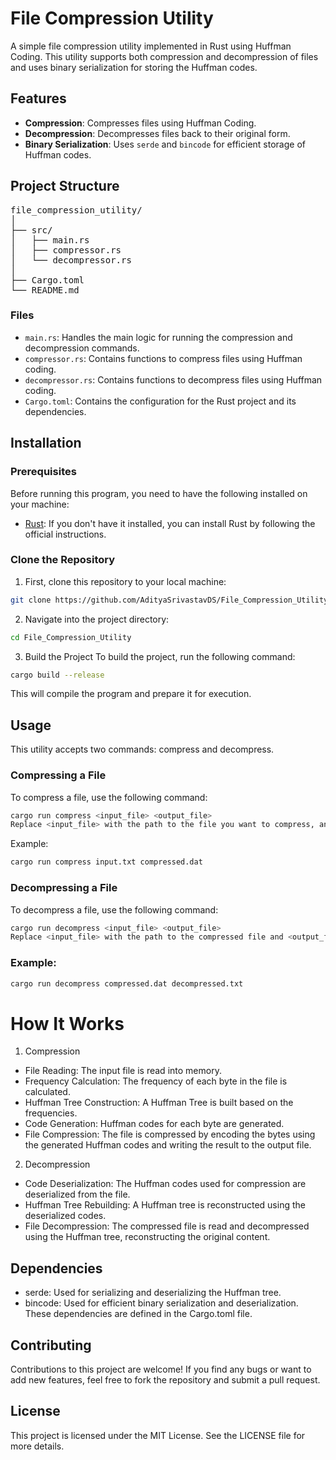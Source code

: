 # File Compression Utility

A simple file compression utility implemented in Rust using Huffman Coding. This utility supports both compression and decompression of files and uses binary serialization for storing the Huffman codes.

## Features

- **Compression**: Compresses files using Huffman Coding.
- **Decompression**: Decompresses files back to their original form.
- **Binary Serialization**: Uses `serde` and `bincode` for efficient storage of Huffman codes.

## Project Structure

<pre>
file_compression_utility/
│
├── src/
│   ├── main.rs        <!-- Entry point of the program -->
│   ├── compressor.rs  <!-- Logic for compressing files using Huffman coding -->
│   └── decompressor.rs <!-- Logic for decompressing files using Huffman coding -->
│
├── Cargo.toml         <!-- Cargo manifest file -->
└── README.md          <!-- Project readme -->
</pre>


### Files

- `main.rs`: Handles the main logic for running the compression and decompression commands.
- `compressor.rs`: Contains functions to compress files using Huffman coding.
- `decompressor.rs`: Contains functions to decompress files using Huffman coding.
- `Cargo.toml`: Contains the configuration for the Rust project and its dependencies.

## Installation

### Prerequisites

Before running this program, you need to have the following installed on your machine:

- [Rust](https://www.rust-lang.org/): If you don't have it installed, you can install Rust by following the official instructions.

### Clone the Repository

1. First, clone this repository to your local machine:

```bash
git clone https://github.com/AdityaSrivastavDS/File_Compression_Utility
```

2. Navigate into the project directory:

```bash
cd File_Compression_Utility
```

3. Build the Project
To build the project, run the following command:

```bash
cargo build --release
```
This will compile the program and prepare it for execution.

## Usage
This utility accepts two commands: compress and decompress.

### Compressing a File
To compress a file, use the following command:

```bash
cargo run compress <input_file> <output_file>
Replace <input_file> with the path to the file you want to compress, and <output_file> with the desired output file path for the compressed file.
```

Example:

```bash
cargo run compress input.txt compressed.dat
```
### Decompressing a File
To decompress a file, use the following command:


```bash
cargo run decompress <input_file> <output_file>
Replace <input_file> with the path to the compressed file and <output_file> with the desired output file path for the decompressed file.
```

### Example:

```bash
cargo run decompress compressed.dat decompressed.txt
```

# How It Works

1. Compression
- File Reading: The input file is read into memory.
- Frequency Calculation: The frequency of each byte in the file is calculated.
- Huffman Tree Construction: A Huffman Tree is built based on the frequencies.
- Code Generation: Huffman codes for each byte are generated.
- File Compression: The file is compressed by encoding the bytes using the generated Huffman codes and writing the result to the output file.

2. Decompression
- Code Deserialization: The Huffman codes used for compression are deserialized from the file.
- Huffman Tree Rebuilding: A Huffman tree is reconstructed using the deserialized codes.
- File Decompression: The compressed file is read and decompressed using the Huffman tree, reconstructing the original content.

## Dependencies
- serde: Used for serializing and deserializing the Huffman tree.
- bincode: Used for efficient binary serialization and deserialization.
These dependencies are defined in the Cargo.toml file.

## Contributing
Contributions to this project are welcome! If you find any bugs or want to add new features, feel free to fork the repository and submit a pull request.

## License
This project is licensed under the MIT License. See the LICENSE file for more details.